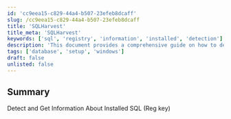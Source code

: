```yaml
---
id: 'cc9eea15-c829-44a4-b507-23efeb8dcaff'
slug: /cc9eea15-c829-44a4-b507-23efeb8dcaff
title: 'SQLHarvest'
title_meta: 'SQLHarvest'
keywords: ['sql', 'registry', 'information', 'installed', 'detection']
description: 'This document provides a comprehensive guide on how to detect and retrieve information about installed SQL instances using registry keys. It covers the necessary steps and tools required to access and interpret the relevant registry information to ensure accurate detection of SQL installations.'
tags: ['database', 'setup', 'windows']
draft: false
unlisted: false
---
```


## Summary

Detect and Get Information About Installed SQL (Reg key)

